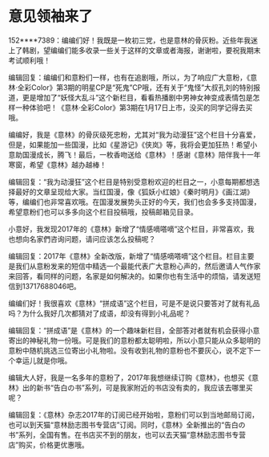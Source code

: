 # 意见领袖来了

152****7389：编编们好！我既是一枚初三党，也是意林的骨灰粉。近些年我迷上了韩剧，望编编们能多收录一些关于这样的文章或者海报，谢谢啦，要祝我期末考试顺利哦！ 

编辑回复：编编们和意粉们一样，也有在追剧哦，所以，为了响应广大意粉，《意林·全彩Color》第3期的明星CP是“死鬼”CP哦，还有关于“鬼怪”大叔孔刘的特别报道，更是增加了“妖怪大乱斗”这个新栏目，看看热播剧中男神女神变成表情包是怎样一种体验吧！《意林·全彩Color》第3期在1月17日上市，没买的同学记得去买哦。 

编编好，我是《意林》的骨灰级死忠粉，尤其对“我为动漫狂”这个栏目十分喜爱，但是，如果能加一些国漫，比如《星游记》《侠岚》等，我将会更加狂热！希望小意助国漫成长，腾飞！最后，一枚香吻送给《意林》！感谢《意林》陪伴我十一年寒窗，希望《意林》越办越棒！ 

编辑回复：“我为动漫狂”这个栏目是特别受意粉欢迎的栏目之一，小意每期都想选择最好的文章呈现给大家。当红国漫，像《狐妖小红娘》《秦时明月》《画江湖》等，编编们也非常喜欢哦。在国漫发展势头正好的今天，我们也会多多支持国漫，希望意粉们也可以多多向这个栏目投稿哦，投稿邮箱见目录。 

小意好，我发现2017年的《意林》新增了“情感嘀嗒嘀”这个栏目，非常喜欢，我也想向名家們咨询问题，请问应该怎么投稿呢？ 

编辑回复：2017年《意林》全新改版，新增了“情感嘀嗒嘀”这个栏目。栏目主要是我们从意粉发来的短信中精选一个最能代表广大意粉心声的，然后邀请人气作家来回答，看同样的问题，名家是如何解决的。如果你也有生活中的烦恼，请发送短信到13717688046吧。 

编编们好！我很喜欢《意林》“拼成语”这个栏目，可是不是说只要答对了就有礼品吗？为什么我好几次都猜对了成语，却没有得到小礼品呢？ 

编辑回复：“拼成语”是《意林》的一个趣味新栏目，全部答对者就有机会获得小意寄出的神秘礼物一份哦。可是我们的意粉都太聪明啦，所以小意只能从众多聪明的意粉中随机挑选三位寄出小礼物啦。没有收到礼物的意粉也不要灰心，说不定下一个幸运儿就是你哦。 

编辑大人好，我是一名多年的意粉了，2017年我想继续订购《意林》，也想买《意林》出的新书“告白の书”系列，可是我家附近的书店没有卖的，我应该去哪里买呢？ 

编辑回复：《意林》杂志2017年的订阅已经开始啦，意粉们可以到当地邮局订阅，也可以到天猫“意林励志图书专营店”订阅。同时，《意林》全新推出的“告白の书”系列，全国有售。在书店买不到的朋友，也可以去天猫“意林励志图书专营店”购买，价格更优惠哦。